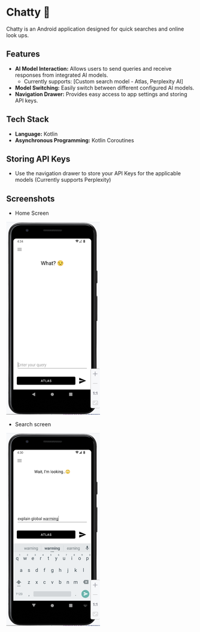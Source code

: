 # Chatty 💬

Chatty is an Android application designed for quick searches and online look ups.

## Features

*   **AI Model Interaction:** Allows users to send queries and receive responses from integrated AI models.
    *   Currently supports: [Custom search model - Atlas, Perplexity AI]
*   **Model Switching:** Easily switch between different configured AI models.
*   **Navigation Drawer:** Provides easy access to app settings and storing API keys.

## Tech Stack

*   **Language:** Kotlin
*   **Asynchronous Programming:** Kotlin Coroutines

## Storing API Keys

* Use the navigation drawer to store your API Keys for the applicable models (Currently supports Perplexity)

## Screenshots

* Home Screen

<img src="screenshots/Atlas - Home Screen.png" width="250" alt="Home Screen">

* Search screen

<img src="screenshots/Atlas - Loading Screen.png" width="250" alt="Loading Screen">


